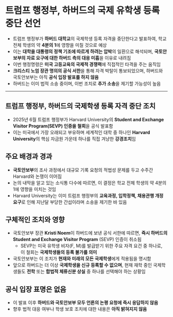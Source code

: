 # 트럼프 행정부, 하버드의 국제 유학생 등록 ​​중단 선언


* 트럼프 행정부가 **하버드 대학교**의 국제학생 등록 자격을 중단한다고 발표하여, 학교 전체 학생의 약 **4분의 1**에 영향을 미칠 것으로 예상
* 이는 **대학을 대통령의 정책 기조에 따르게 하려는 압박**의 일환으로 해석되며, **국토안보부의 자료 요구에 대한 하버드 측의 대응 미흡**을 이유로 내려짐
* 이번 행정명령은 **미국 고등교육의 국제적 경쟁력**에 직접적인 타격을 주는 움직임
* **크리스티 노엄 장관 명의의 공식 서한**을 통해 자격 박탈이 통보되었으며, 하버드와 국토안보부는 아직 **공식 입장 발표를 하지 않음**
* 하버드는 이미 법적 소송 중이며, 이번 조치로 **추가 소송**을 제기할 가능성이 높음

---

트럼프 행정부, 하버드의 국제학생 등록 자격 중단 조치
------------------------------

* 2025년 6월 트럼프 행정부가 Harvard University의 **Student and Exchange Visitor Program(SEVP) 인증을 철회**을 공식 발표함
* 이는 미국에서 가장 오래되고 부유하며 세계적인 대학 중 하나인 **Harvard University**의 핵심 자금원 가운데 하나를 직접 겨냥한 **강경조치**임

주요 배경과 경과
---------

* **국토안보부**의 조사 과정에서 대규모 기록 요청의 적법성 문제를 두고 수주간 Harvard와 논쟁이 이어짐
* 논의 내막을 알고 있는 소식통 다수에 따르면, 이 결정은 학교 전체 학생의 약 4분의 1에 영향을 미치는 것임
* Harvard University는 이미 트럼프 행정부의 **교육과정, 입학정책, 채용관행 개정 요구**로 인해 지난달 부당한 간섭이라며 소송을 제기한 바 있음

구체적인 조치와 영향
-----------

* 국토안보부 장관 **Kristi Noem**이 하버드에 보낸 공식 서한에 따르면, **즉시 하버드의 Student and Exchange Visitor Program** (SEVP) 인증이 취소됨
  + SEVP는 미국 유학생 비자(F, M)를 발급받기 위한 주요 자격 요건 중 하나로, 이 철회는 **국제학생들의 등록 불가를 의미**
* 국토안보부는 이 조치가 **현재와 미래의 모든 국제학생**에게 적용됨을 명시함
* 앞으로 하버드는 더 이상 **국제학생을 신규 등록할 수 없으며**, 현재 재학 중인 국제학생들도 **전학** 또는 **합법적 체류신분 상실** 중 하나를 선택해야 하는 상황임

공식 입장 표명은 없음
------------

* 이 발표 이후 **하버드와 국토안보부 모두 언론의 논평 요청에 즉시 응답하지 않음**
* 향후 법적 대응 여부나 학생 보호 조치에 대한 내용은 **아직 밝혀지지 않음**
